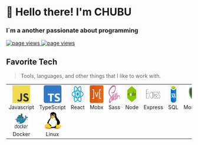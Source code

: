 <h1 align="left">👋 Hello there! I'm CHUBU</h1>
<h3 align="left">I´m a another passionate about programming</h3>
<p align="left">
	<a href="https://github.com/fchubu/fchubu">
		<img src="https://img.shields.io/badge/linked-in-369?style=flat-square&logo=linkedin&logoColor=white&color=blue" alt="page views" />
  </a>
  <a href="https://mailhide.io/e/VB6ZeW2P">
	   <img src="https://img.shields.io/badge/email-reveal-2a8?style=flat-square&logo=gmail&logoColor=white" alt="page views" />
	 </a>
</p>

<h2 align="left" id="macropower-tech">Favorite Tech</h2>

> Tools, languages, and other things that I like to work with.

<table>
  <tr>
    <td align="center" width="96">
      <a href="#">
        <img src="./img/js-logo.png" width="48" height="48" alt="javascript" />
      </a>
      <br>Javascript
    </td>
    <td align="center" width="96">
      <a href="#">
        <img src="./img/typescript-log.png" width="48" height="48" alt="typescript" />
      </a>
      <br>TypeScript
    </td>
    <td align="center" width="96">
      <a href="#">
        <img src="./img/react-logo.png" width="48" height="48" alt="react" />
      </a>
      <br>React
    </td>
    <td align="center" width="96">
      <a href="#">
        <img src="./img/mobx-logo.png" width="48" height="48" alt="mobx" />
      </a>
      <br>Mobx
    </td>
    <td align="center" width="96">
      <a href="#">
        <img src="./img/sass-logo.png" width="48" height="48" alt="sass" />
      </a>
      <br>Sass
    </td>
    <td align="center" width="96">
      <a href="#">
        <img src="./img/node-logo.png" width="48" height="48" alt="node-js" />
      </a>
      <br>Node
    </td>
    <td align="center" width="96">
      <a href="#" >
        <img src="./img/express-logo.png" width="48" height="48" alt="express" />
      </a>
      <br>Express
    </td>
    <td align="center" width="96">
      <a href="#">
        <img src="./img/sql-logo.png" width="48" height="48" alt="sql" />
      </a>
      <br>SQL
    </td>
    <td align="center" width="96">
      <a href="#">
        <img src="./img/mongo-logo.png" width="48" height="48" alt="mongodb" />
      </a>
      <br>MongoDB
    </td>
  </tr>
  <tr>
    <td align="center" width="96"> 
      <a href="#" >
        <img src="./img/docker-logo.png" width="48" height="48" alt="docker" />
      </a>
      <br>Docker
    </td>
    <td align="center" width="96">
      <a href="#" >
        <img src="/img/linux-logo.png" width="48" height="48" alt="linux" />
      </a>
      <br>Linux
    </td>
  </tr>
</table>



